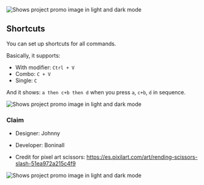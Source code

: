 <picture>
  <source media="(prefers-color-scheme: dark)" srcset="https://github.com/user-attachments/assets/0f694cc2-1536-4a53-b13b-9fa31f04a967">
  <source media="(prefers-color-scheme: light)" srcset="https://github.com/user-attachments/assets/459555bc-7a93-4c45-8b09-cbe303a9834a")
">
  <img alt="Shows project promo image in light and dark mode" src="https://user-images.githubusercontent.com/25423296/163456779-a8556205-d0a5-45e2-ac17-42d089e3c3f8.png">
</picture>

## Shortcuts

You can set up shortcuts for all commands.

Basically, it supports:

- With modifier: `Ctrl + V`
- Combo: `C + V`
- Single: `C`

And it shows: `a then c+b then d` when you press `a`, `c+b`, `d` in sequence.

<picture>
  <source media="(prefers-color-scheme: dark)" srcset="https://github.com/user-attachments/assets/24ebbd18-1064-40b5-b03a-212edc50f664">
  <source media="(prefers-color-scheme: light)" srcset="https://github.com/user-attachments/assets/7e06eb8f-3175-4e5c-b788-5a1534e23ab3")
">
  <img alt="Shows project promo image in light and dark mode" src="https://user-images.githubusercontent.com/25423296/163456779-a8556205-d0a5-45e2-ac17-42d089e3c3f8.png">
</picture>


### Claim

- Designer: Johnny
- Developer: Boninall

- Credit for pixel art scissors: https://es.pixilart.com/art/rending-scissors-slash-51ea972a215c4f9

<picture>
  <source media="(prefers-color-scheme: dark)" srcset="https://github.com/user-attachments/assets/f05aca7d-9577-4b8c-a1f5-32f0bfffc9c3">
  <source media="(prefers-color-scheme: light)" srcset="https://github.com/user-attachments/assets/ed44b0e7-c7c2-428f-ba64-a4be230c074e">
  <img alt="Shows project promo image in light and dark mode" src="https://user-images.githubusercontent.com/25423296/163456779-a8556205-d0a5-45e2-ac17-42d089e3c3f8.png">
</picture>
